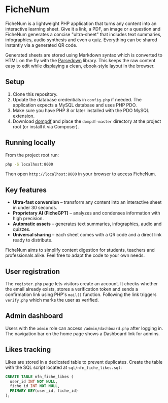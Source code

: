 # FicheNum

FicheNum is a lightweight PHP application that turns any content into an interactive learning sheet. Give it a link, a PDF, an image or a question and FicheNum generates a concise "ultra-sheet" that includes text summaries, infographics, audio synthesis and even a quiz. Everything can be shared instantly via a generated QR code.

Generated sheets are stored using Markdown syntax which is converted to HTML on the fly with the [Parsedown](https://parsedown.org) library. This keeps the raw content easy to edit while displaying a clean, ebook-style layout in the browser.

## Setup

1. Clone this repository.
2. Update the database credentials in `config.php` if needed. The application expects a MySQL database and uses PHP PDO.
3. Make sure you have PHP 8 or later installed with the PDO MySQL extension.
4. Download [dompdf](https://github.com/dompdf/dompdf) and place the `dompdf-master` directory at the project root (or install it via Composer).

## Running locally

From the project root run:

```bash
php -S localhost:8000
```

Then open `http://localhost:8000` in your browser to access FicheNum.

## Key features

- **Ultra-fast conversion** – transform any content into an interactive sheet in under 30 seconds.
- **Proprietary AI (FicheGPT)** – analyzes and condenses information with high precision.
- **Automatic assets** – generates text summaries, infographics, audio and quizzes.
- **Universal sharing** – each sheet comes with a QR code and a direct link ready to distribute.

FicheNum aims to simplify content digestion for students, teachers and professionals alike. Feel free to adapt the code to your own needs.

## User registration

The `register.php` page lets visitors create an account. It checks whether the email already exists, stores a verification token and sends a confirmation link using PHP's `mail()` function. Following the link triggers `verify.php` which marks the user as verified.

## Admin dashboard

Users with the `admin` role can access `/admin/dashboard.php` after logging in. The navigation bar on the home page shows a Dashboard link for admins.

## Likes tracking

Likes are stored in a dedicated table to prevent duplicates. Create the table
with the SQL script located at `sql/nfn_fiche_likes.sql`:

```sql
CREATE TABLE nfn_fiche_likes (
  user_id INT NOT NULL,
  fiche_id INT NOT NULL,
  PRIMARY KEY(user_id, fiche_id)
);
```
